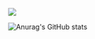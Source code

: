 <img src="https://capsule-render.vercel.app/api?type=transparent&color=#d192fe&height=300&section=header&text=capsule%20render&fontSize=90" />

![Anurag's GitHub stats](https://github-readme-stats.vercel.app/api?username=monsta-zo&show_icons=true&theme=default)
